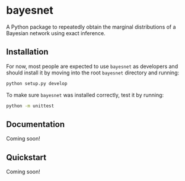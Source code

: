 # bayesnet
A Python package to repeatedly obtain the marginal distributions of a Bayesian
network using exact inference.

## Installation

For now, most people are expected to use `bayesnet` as developers and should
 install it by moving into the root `bayesnet` directory and running:
```bash
python setup.py develop
```
To make sure `bayesnet` was installed correctly, test it by running:
```bash
python -m unittest
```

## Documentation

Coming soon!

## Quickstart

Coming soon!
